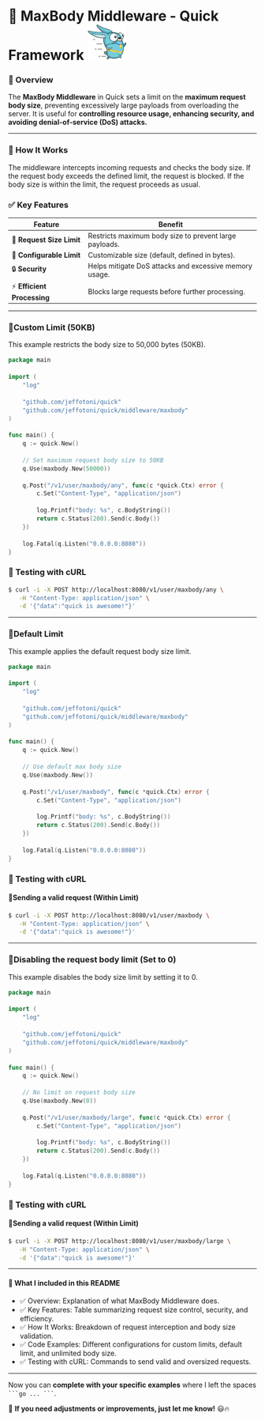 # 📏 MaxBody Middleware - Quick Framework ![Quick Logo](/quick.png)

### 📌 Overview
The **MaxBody Middleware** in Quick sets a limit on the **maximum request body size**, preventing excessively large payloads from overloading the server.
It is useful for **controlling resource usage, enhancing security, and avoiding denial-of-service (DoS) attacks.**

---
### 🚀 How It Works
The middleware intercepts incoming requests and checks the body size.
If the request body exceeds the defined limit, the request is blocked.
If the body size is within the limit, the request proceeds as usual.


### ✅ Key Features  
| Feature                  | Benefit                                                 |
|--------------------------|---------------------------------------------------------|
| 📏 **Request Size Limit**   | Restricts maximum body size to prevent large payloads. |
| 🔄 **Configurable Limit**   | Customizable size (default, defined in bytes).         |
| 🔒 **Security**             | Helps mitigate DoS attacks and excessive memory usage. |
| ⚡ **Efficient Processing** | Blocks large requests before further processing.       |

---

### 🔹Custom Limit (50KB)

This example restricts the body size to 50,000 bytes (50KB).

```go
package main

import (
	"log"

	"github.com/jeffotoni/quick"
	"github.com/jeffotoni/quick/middleware/maxbody"
)

func main() {
	q := quick.New()

	// Set maximum request body size to 50KB
	q.Use(maxbody.New(50000))

	q.Post("/v1/user/maxbody/any", func(c *quick.Ctx) error {
		c.Set("Content-Type", "application/json")

		log.Printf("body: %s", c.BodyString())
		return c.Status(200).Send(c.Body())
	})

	log.Fatal(q.Listen("0.0.0.0:8080"))
}
```

### 📌 Testing with cURL
```bash
$ curl -i -X POST http://localhost:8080/v1/user/maxbody/any \
   -H "Content-Type: application/json" \
   -d '{"data":"quick is awesome!"}'
```
--- 
### 🔹Default Limit

This example applies the default request body size limit.

```go
package main

import (
	"log"

	"github.com/jeffotoni/quick"
	"github.com/jeffotoni/quick/middleware/maxbody"
)

func main() {
	q := quick.New()

	// Use default max body size
	q.Use(maxbody.New())

	q.Post("/v1/user/maxbody", func(c *quick.Ctx) error {
		c.Set("Content-Type", "application/json")

		log.Printf("body: %s", c.BodyString())
		return c.Status(200).Send(c.Body())
	})

	log.Fatal(q.Listen("0.0.0.0:8080"))
}

```
### 📌 Testing with cURL

#### 🔹Sending a valid request (Within Limit)
```bash
$ curl -i -X POST http://localhost:8080/v1/user/maxbody \
   -H "Content-Type: application/json" \
   -d '{"data":"quick is awesome!"}'
```
---

### 🔹Disabling the request body limit (Set to 0)

This example disables the body size limit by setting it to 0.

```go
package main

import (
	"log"

	"github.com/jeffotoni/quick"
	"github.com/jeffotoni/quick/middleware/maxbody"
)

func main() {
	q := quick.New()

	// No limit on request body size
	q.Use(maxbody.New(0))

	q.Post("/v1/user/maxbody/large", func(c *quick.Ctx) error {
		c.Set("Content-Type", "application/json")

		log.Printf("body: %s", c.BodyString())
		return c.Status(200).Send(c.Body())
	})

	log.Fatal(q.Listen("0.0.0.0:8080"))
}

```
### 📌 Testing with cURL

#### 🔹Sending a valid request (Within Limit)
```bash
$ curl -i -X POST http://localhost:8080/v1/user/maxbody/large \
   -H "Content-Type: application/json" \
   -d '{"data":"quick is awesome!"}'
```
---
#### 📌 What I included in this README
- ✅ Overview: Explanation of what MaxBody Middleware does.
- ✅ Key Features: Table summarizing request size control, security, and efficiency.
- ✅ How It Works: Breakdown of request interception and body size validation.
- ✅ Code Examples: Different configurations for custom limits, default limit, and unlimited body size.
- ✅ Testing with cURL: Commands to send valid and oversized requests.

---

Now you can **complete with your specific examples** where I left the spaces ` ```go ... ``` `.

🚀 **If you need adjustments or improvements, just let me know!** 😃🔥
